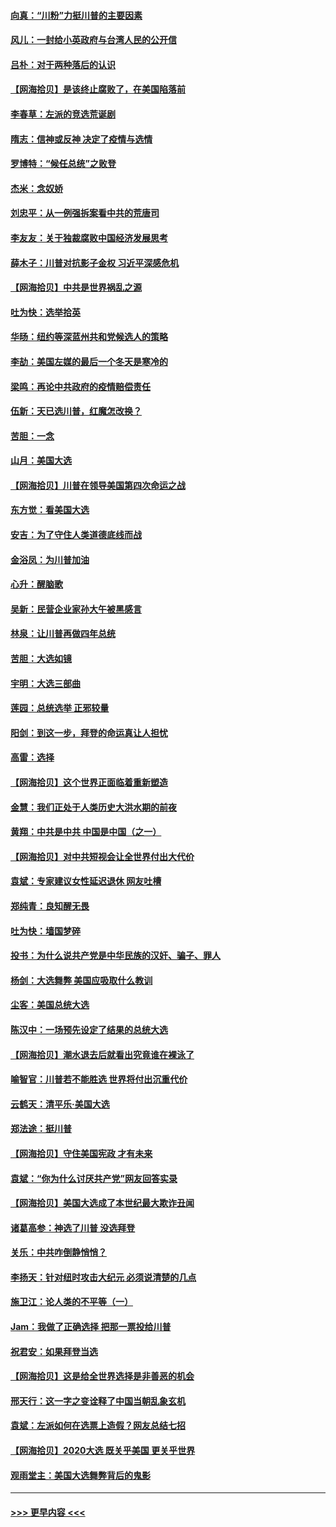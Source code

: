 #### [向真：“川粉”力挺川普的主要因素](../pages/nsc993/n12560774.md?t=11200051) 
#### [风儿：一封给小英政府与台湾人民的公开信](../pages/nsc993/n12560581.md?t=11200051) 
#### [吕朴：对于两种落后的认识](../pages/nsc993/n12560492.md?t=11200051) 
#### [【网海拾贝】是该终止腐败了，在美国陷落前](../pages/nsc993/n12559936.md?t=11200051) 
#### [李春草：左派的竞选荒诞剧](../pages/nsc993/n12558380.md?t=11200051) 
#### [隋志：信神或反神 决定了疫情与选情](../pages/nsc993/n12558255.md?t=11200051) 
#### [罗博特：“候任总统”之败登](../pages/nsc993/n12558189.md?t=11200051) 
#### [杰米：念奴娇](../pages/nsc993/n12558174.md?t=11200051) 
#### [刘忠平：从一例强拆案看中共的荒唐司](../pages/nsc993/n12558036.md?t=11200051) 
#### [李友友：关于独裁腐败中国经济发展思考](../pages/nsc993/n12558004.md?t=11200051) 
#### [薛木子：川普对抗影子金权 习近平深感危机](../pages/nsc993/n12557342.md?t=11200051) 
#### [【网海拾贝】中共是世界祸乱之源](../pages/nsc993/n12555353.md?t=11200051) 
#### [吐为快：选举拾英](../pages/nsc993/n12555041.md?t=11200051) 
#### [华旸：纽约等深蓝州共和党候选人的策略](../pages/nsc993/n12554309.md?t=11200051) 
#### [李劼：美国左媒的最后一个冬天是寒冷的](../pages/nsc993/n12552947.md?t=11200051) 
#### [梁鸣：再论中共政府的疫情赔偿责任](../pages/nsc993/n12553012.md?t=11200051) 
#### [伍新：天已选川普，红魔怎改换？](../pages/nsc993/n12552970.md?t=11200051) 
#### [苦胆：一念](../pages/nsc993/n12552957.md?t=11200051) 
#### [山月：美国大选](../pages/nsc993/n12552446.md?t=11200051) 
#### [【网海拾贝】川普在领导美国第四次命运之战](../pages/nsc993/n12551973.md?t=11200051) 
#### [东方觉：看美国大选](../pages/nsc993/n12551647.md?t=11200051) 
#### [安吉：为了守住人类道德底线而战](../pages/nsc993/n12551111.md?t=11200051) 
#### [金浴凤：为川普加油](../pages/nsc993/n12551085.md?t=11200051) 
#### [心升：醒脑歌](../pages/nsc993/n12550984.md?t=11200051) 
#### [吴新：民营企业家孙大午被黑感言](../pages/nsc993/n12550656.md?t=11200051) 
#### [林泉：让川普再做四年总统](../pages/nsc993/n12550640.md?t=11200051) 
#### [苦胆：大选如镜](../pages/nsc993/n12550630.md?t=11200051) 
#### [宇明：大选三部曲](../pages/nsc993/n12550603.md?t=11200051) 
#### [莲园：总统选举 正邪较量](../pages/nsc993/n12550594.md?t=11200051) 
#### [阳剑：到这一步，拜登的命运真让人担忧](../pages/nsc993/n12549093.md?t=11200051) 
#### [高雷：选择](../pages/nsc993/n12549087.md?t=11200051) 
#### [【网海拾贝】这个世界正面临着重新塑造](../pages/nsc993/n12548326.md?t=11200051) 
#### [金慧：我们正处于人类历史大洪水期的前夜](../pages/nsc993/n12547914.md?t=11200051) 
#### [黄翔：中共是中共 中国是中国（之一）](../pages/nsc993/n12547576.md?t=11200051) 
#### [【网海拾贝】对中共短视会让全世界付出大代价](../pages/nsc993/n12546043.md?t=11200051) 
#### [袁斌：专家建议女性延迟退休 网友吐槽](../pages/nsc993/n12545424.md?t=11200051) 
#### [郑纯青：良知醒无畏](../pages/nsc993/n12545394.md?t=11200051) 
#### [吐为快：墙国梦碎](../pages/nsc993/n12545309.md?t=11200051) 
#### [投书：为什么说共产党是中华民族的汉奸、骗子、罪人](../pages/nsc993/n12545089.md?t=11200051) 
#### [杨剑：大选舞弊 美国应吸取什么教训](../pages/nsc993/n12543937.md?t=11200051) 
#### [尘客：美国总统大选](../pages/nsc993/n12543828.md?t=11200051) 
#### [陈汉中：一场预先设定了结果的总统大选](../pages/nsc993/n12543564.md?t=11200051) 
#### [【网海拾贝】潮水退去后就看出究竟谁在裸泳了](../pages/nsc993/n12543321.md?t=11200051) 
#### [喻智官：川普若不能胜选 世界将付出沉重代价](../pages/nsc993/n12541352.md?t=11200051) 
#### [云鹤天：清平乐‧美国大选](../pages/nsc993/n12540916.md?t=11200051) 
#### [郑法途：挺川普](../pages/nsc993/n12540898.md?t=11200051) 
#### [【网海拾贝】守住美国宪政 才有未来](../pages/nsc993/n12540423.md?t=11200051) 
#### [袁斌：“你为什么讨厌共产党”网友回答实录](../pages/nsc993/n12540208.md?t=11200051) 
#### [【网海拾贝】美国大选成了本世纪最大欺诈丑闻](../pages/nsc993/n12538029.md?t=11200051) 
#### [诸葛高参：神选了川普 没选拜登](../pages/nsc993/n12537664.md?t=11200051) 
#### [关乐：中共咋倒静悄悄？](../pages/nsc993/n12537615.md?t=11200051) 
#### [李扬天：针对纽时攻击大纪元 必须说清楚的几点](../pages/nsc993/n12536001.md?t=11200051) 
#### [施卫江：论人类的不平等（一）](../pages/nsc993/n12535700.md?t=11200051) 
#### [Jam：我做了正确选择 把那一票投给川普](../pages/nsc993/n12535743.md?t=11200051) 
#### [祝君安：如果拜登当选](../pages/nsc993/n12535726.md?t=11200051) 
#### [【网海拾贝】这是给全世界选择是非善恶的机会](../pages/nsc993/n12535061.md?t=11200051) 
#### [邢天行：这一字之变诠释了中国当朝乱象玄机](../pages/nsc993/n12533446.md?t=11200051) 
#### [袁斌：左派如何在选票上造假？网友总结七招](../pages/nsc993/n12533180.md?t=11200051) 
#### [【网海拾贝】2020大选 既关乎美国 更关乎世界](../pages/nsc993/n12533161.md?t=11200051) 
#### [观雨堂主：美国大选舞弊背后的鬼影](../pages/nsc993/n12533153.md?t=11200051) 

----
#### [ >>> 更早内容 <<< ](../indexes/nsc993-earlier.md)
